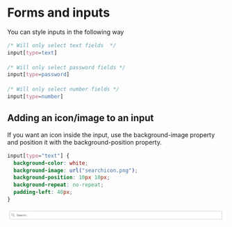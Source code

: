 # Forms and inputs

You can style inputs in the following way

```css
/* Will only select text fields  */
input[type=text]

/* Will only select password fields */
input[type=password]

/* Will only select number fields */
input[type=number]

```

## Adding an icon/image to an input

If you want an icon inside the input, use the background-image property and position it with the background-position property.

```css
input[type="text"] {
  background-color: white;
  background-image: url("searchicon.png");
  background-position: 10px 10px;
  background-repeat: no-repeat;
  padding-left: 40px;
}
```

![](../images/search.png)

